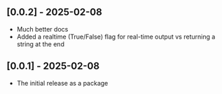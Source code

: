 ## [0.0.2] - 2025-02-08

- Much better docs
- Added a realtime (True/False) flag for real-time output vs returning a string at the end

## [0.0.1] - 2025-02-08

- The initial release as a package
